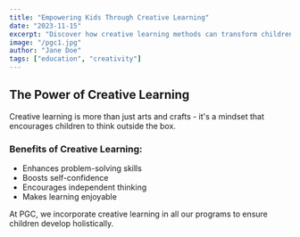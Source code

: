 ```yaml
---
title: "Empowering Kids Through Creative Learning"
date: "2023-11-15"
excerpt: "Discover how creative learning methods can transform children's education."
image: "/pgc1.jpg"
author: "Jane Doe"
tags: ["education", "creativity"]
---
```


## The Power of Creative Learning

Creative learning is more than just arts and crafts - it's a mindset that encourages children to think outside the box.

### Benefits of Creative Learning:
- Enhances problem-solving skills
- Boosts self-confidence
- Encourages independent thinking
- Makes learning enjoyable

At PGC, we incorporate creative learning in all our programs to ensure children develop holistically.
